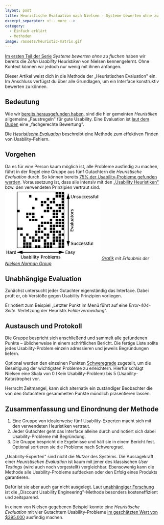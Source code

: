```yaml
---
layout: post
title: Heuristische Evaluation nach Nielsen - Systeme bewerten ohne zu fluchen
excerpt_separator: <!-- more -->
category:
  - Einfach erklärt
  - Methoden
image: /assets/heuristic-matrix.gif
---
```


[Im ersten Teil der Serie](http://www.usabilityreport.de/usability-heuristiken-nielsen) _Systeme bewerten ohne zu fluchen_ haben wir bereits die _Zehn Usability Heuristiken_ von Nielsen kennengelernt. Ohne Kontext können wir jedoch nur wenig mit ihnen anfangen.

Dieser Artikel weist dich in die Methode der „Heuristischen Evaluation" ein. Im Anschluss verfügst du über alle Grundlagen, um ein Interface konstruktiv bewerten zu können. <!-- more -->

## Bedeutung

Wie wir [bereits herausgefunden haben](http://www.usabilityreport.de/usability-heuristiken-nielsen), sind die hier gemeinten _Heuristiken_ allgemeine „Faustregeln" für gute Usability. Eine Evaluation ist [laut dem Duden](http://www.duden.de/rechtschreibung/Evaluation) eine „fachgerechte Bewertung".

Die [_Heuristische Evaluation_](https://www.nngroup.com/articles/how-to-conduct-a-heuristic-evaluation/) beschreibt eine Methode zum effektiven Finden von Usability-Fehlern.

## Vorgehen

Da es für _eine_ Person kaum möglich ist, alle Probleme ausfindig zu machen, führt in der Regel eine Gruppe aus fünf Gutachtern die _Heuristische Evaluation_ durch. So können bereits [75% der Usability-Probleme gefunden werden](https://www.nngroup.com/articles/how-to-conduct-a-heuristic-evaluation/). Voraussetzung ist, dass alle intensiv mit den [„Usability Heuristiken"](http://www.usabilityreport.de/usability-heuristiken-nielsen) bzw. den verwendeten Prinzipien vertraut sind. [![Nielsen Norman Group Licence: All Rights Reserved](/assets/heuristic-matrix.gif)](https://media.nngroup.com/media/editor/2012/10/30/heuristic_matrix.gif) _[Grafik](https://www.nngroup.com/articles/how-to-conduct-a-heuristic-evaluation/) mit Erlaubnis der [Nielsen Norman Group](https://www.nngroup.com)_

## Unabhängige Evaluation

Zunächst untersucht jeder Gutachter eigenständig das Interface. Dabei prüft er, ob Verstöße gegen Usability Prinzipien vorliegen.

Er notiert zum Beispiel „Letzter Punkt im Menü führt auf eine _Error-404-Seite_. Verletzung der Heuristik _Fehlervermeidung_".

## Austausch und Protokoll

Die Gruppe bespricht sich anschließend und sammelt alle gefundenen Punkte – üblicherweise in einem schriftlichen Bericht. Die fertige Liste sollte jedes Usability-Problem einzeln adressieren und jeweils Begründungen liefern.

Optional werden den einzelnen Punkten [Schweregrade](https://www.nngroup.com/articles/how-to-rate-the-severity-of-usability-problems/) zugeteilt, um die Beseitigung der wichtigsten Probleme zu erleichtern. Hierfür schlägt Nielsen eine Skala von 0 (Kein Usability-Problem) bis 5 (Usability-Katastrophe) vor.

Herrscht Zeitmangel, kann sich alternativ ein zuständiger Beobachter die von den Gutachtern gesammelten Punkte mündlich präsentieren lassen.

## Zusammenfassung und Einordnung der Methode

1.  Eine Gruppe von idealerweise fünf Usability-Experten macht sich mit den verwendeten Heuristiken vertraut.
2.  Jeder Gutachter geht das Interface alleine durch und notiert sich dabei Usability-Probleme mit Begründung.
3.  Die Gruppe bespricht die Ergebnisse und hält sie in einem Bericht fest. Optional sortieren sie die Probleme nach Schweregrad.

„Usability-Experten" sind nicht die _Nutzer_ des Systems. Die Aussagekraft einer _Heuristischen Evaluation_ ist kaum mit jener des klassischen _User Testings_ (wird auch noch vorgestellt) vergleichbar. Ebensowenig kann die Methode alle Usability-Probleme aufdecken oder den Erfolg eines Produkts garantieren.

Dafür ist sie aber auch gar nicht ausgelegt. Laut [unabhängiger Forschung](https://www.nngroup.com/articles/how-to-conduct-a-heuristic-evaluation/) ist die „Discount Usability Engineering"-Methode besonders kosteneffizient und zeitsparend.

In einem von Nielsen gegebenen Beispiel konnte eine _Heuristische Evaluation_ mit vier Gutachtern Usability-Probleme [im geschätzten Wert von $395.000](https://www.nngroup.com/articles/how-to-conduct-a-heuristic-evaluation/) ausfindig machen.
